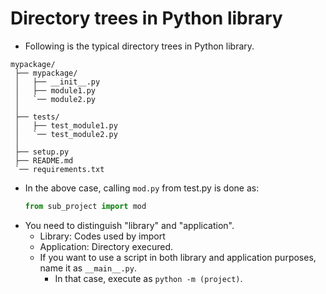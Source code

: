 # Directory trees in Python library
* Following is the typical directory trees in Python library.
```
mypackage/
 ├── mypackage/
 │   ├── __init__.py
 │   ├── module1.py
 │   `── module2.py
 │
 ├── tests/
 │   ├── test_module1.py
 │   `── test_module2.py
 │
 ├── setup.py
 ├── README.md
 `── requirements.txt
```

* In the above case, calling `mod.py` from test.py is done as:
  ```python
  from sub_project import mod
  ```
* You need to distinguish "library" and "application".
  + Library: Codes used by import
  + Application: Directory execured.
  + If you want to use a script in both library and application purposes, name it as `__main__.py`.
    * In that case, execute as `python -m (project)`.
